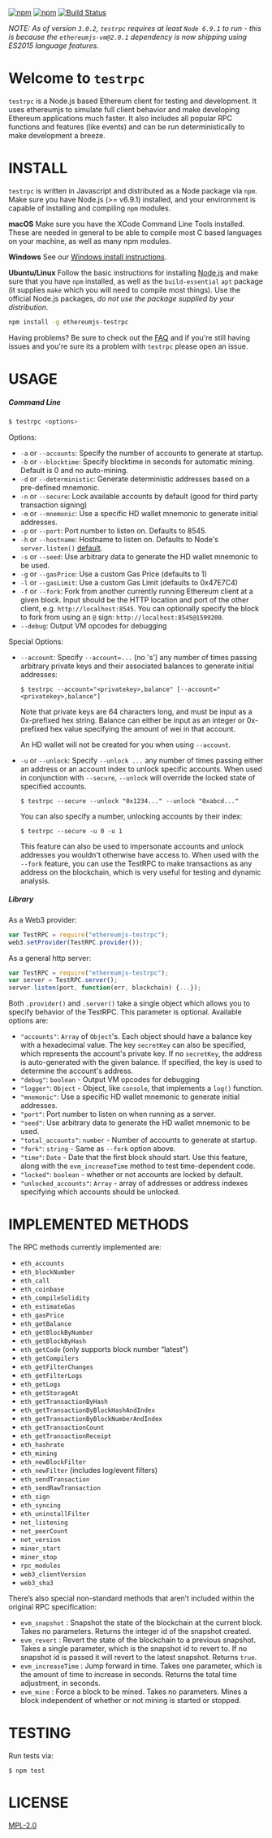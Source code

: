 [![npm](https://img.shields.io/npm/v/ethereumjs-testrpc.svg)]()
[![npm](https://img.shields.io/npm/dm/ethereumjs-testrpc.svg)]()
[![Build Status](https://travis-ci.org/ethereumjs/testrpc.svg?branch=master)](https://travis-ci.org/ethereumjs/testrpc)

*NOTE: As of version `3.0.2`, `testrpc` requires at least `Node 6.9.1` to run - this is because the `ethereumjs-vm@2.0.1` dependency is now shipping using ES2015 language features.*

# Welcome to `testrpc`

`testrpc` is a Node.js based Ethereum client for testing and development. It uses ethereumjs to simulate full client behavior and make developing Ethereum applications much faster. It also includes all popular RPC functions and features (like events) and can be run deterministically to make development a breeze.

# INSTALL

`testrpc` is written in Javascript and distributed as a Node package via `npm`. Make sure you have Node.js (>= v6.9.1) installed, and your environment is capable of installing and compiling `npm` modules.

**macOS** Make sure you have the XCode Command Line Tools installed. These are needed in general to be able to compile most C based languages on your machine, as well as many npm modules.

**Windows** See our [Windows install instructions](https://github.com/ethereumjs/testrpc/wiki/Installing-TestRPC-on-Windows).

**Ubuntu/Linux** Follow the basic instructions for installing [Node.js](https://nodejs.org/en/download/package-manager/#debian-and-ubuntu-based-linux-distributions) and make sure that you have `npm` installed, as well as the `build-essential` `apt` package (it supplies `make` which you will need to compile most things). Use the official Node.js packages, *do not use the package supplied by your distribution.*


```Bash
npm install -g ethereumjs-testrpc
```

Having problems? Be sure to check out the [FAQ](https://github.com/ethereumjs/testrpc/wiki/FAQ) and if you're still having issues and you're sure its a problem with `testrpc` please open an issue.

# USAGE

##### Command Line

```Bash
$ testrpc <options>
```

Options:

* `-a` or `--accounts`: Specify the number of accounts to generate at startup.
* `-b` or `--blocktime`: Specify blocktime in seconds for automatic mining. Default is 0 and no auto-mining.
* `-d` or `--deterministic`: Generate deterministic addresses based on a pre-defined mnemonic.
* `-n` or `--secure`: Lock available accounts by default (good for third party transaction signing)
* `-m` or `--mnemonic`: Use a specific HD wallet mnemonic to generate initial addresses.
* `-p` or `--port`: Port number to listen on. Defaults to 8545.
* `-h` or `--hostname`: Hostname to listen on. Defaults to Node's `server.listen()` [default](https://nodejs.org/api/http.html#http_server_listen_port_hostname_backlog_callback).
* `-s` or `--seed`: Use arbitrary data to generate the HD wallet mnemonic to be used.
* `-g` or `--gasPrice`: Use a custom Gas Price (defaults to 1)
* `-l` or `--gasLimit`: Use a custom Gas Limit (defaults to 0x47E7C4)
* `-f` or `--fork`: Fork from another currently running Ethereum client at a given block. Input should be the HTTP location and port of the other client, e.g. `http://localhost:8545`. You can optionally specify the block to fork from using an `@` sign: `http://localhost:8545@1599200`.
* `--debug`: Output VM opcodes for debugging

Special Options:

* `--account`: Specify `--account=...` (no 's') any number of times passing arbitrary private keys and their associated balances to generate initial addresses:

  ```
  $ testrpc --account="<privatekey>,balance" [--account="<privatekey>,balance"]
  ```

  Note that private keys are 64 characters long, and must be input as a 0x-prefixed hex string. Balance can either be input as an integer or 0x-prefixed hex value specifying the amount of wei in that account.

  An HD wallet will not be created for you when using `--account`.

* `-u` or `--unlock`: Specify `--unlock ...` any number of times passing either an address or an account index to unlock specific accounts. When used in conjunction with `--secure`, `--unlock` will override the locked state of specified accounts.

  ```
  $ testrpc --secure --unlock "0x1234..." --unlock "0xabcd..."
  ```

  You can also specify a number, unlocking accounts by their index:

  ```
  $ testrpc --secure -u 0 -u 1
  ```

  This feature can also be used to impersonate accounts and unlock addresses you wouldn't otherwise have access to. When used with the `--fork` feature, you can use the TestRPC to make transactions as any address on the blockchain, which is very useful for testing and dynamic analysis.

##### Library

As a Web3 provider:

```javascript
var TestRPC = require("ethereumjs-testrpc");
web3.setProvider(TestRPC.provider());
```

As a general http server:

```javascript
var TestRPC = require("ethereumjs-testrpc");
var server = TestRPC.server();
server.listen(port, function(err, blockchain) {...});
```

Both `.provider()` and `.server()` take a single object which allows you to specify behavior of the TestRPC. This parameter is optional. Available options are:

* `"accounts"`: `Array` of `Object`'s. Each object should have a balance key with a hexadecimal value. The key `secretKey` can also be specified, which represents the account's private key. If no `secretKey`, the address is auto-generated with the given balance. If specified, the key is used to determine the account's address.
* `"debug"`: `boolean` - Output VM opcodes for debugging
* `"logger"`: `Object` - Object, like `console`, that implements a `log()` function.
* `"mnemonic"`: Use a specific HD wallet mnemonic to generate initial addresses.
* `"port"`: Port number to listen on when running as a server.
* `"seed"`: Use arbitrary data to generate the HD wallet mnemonic to be used.
* `"total_accounts"`: `number` - Number of accounts to generate at startup.
* `"fork"`: `string` - Same as `--fork` option above.
* `"time"`: `Date` - Date that the first block should start. Use this feature, along with the `evm_increaseTime` method to test time-dependent code.
* `"locked"`: `boolean` - whether or not accounts are locked by default.
* `"unlocked_accounts"`: `Array` - array of addresses or address indexes specifying which accounts should be unlocked.

# IMPLEMENTED METHODS

The RPC methods currently implemented are:


* `eth_accounts`
* `eth_blockNumber`
* `eth_call`
* `eth_coinbase`
* `eth_compileSolidity`
* `eth_estimateGas`
* `eth_gasPrice`
* `eth_getBalance`
* `eth_getBlockByNumber`
* `eth_getBlockByHash`
* `eth_getCode` (only supports block number “latest”)
* `eth_getCompilers`
* `eth_getFilterChanges`
* `eth_getFilterLogs`
* `eth_getLogs`
* `eth_getStorageAt`
* `eth_getTransactionByHash`
* `eth_getTransactionByBlockHashAndIndex`
* `eth_getTransactionByBlockNumberAndIndex`
* `eth_getTransactionCount`
* `eth_getTransactionReceipt`
* `eth_hashrate`
* `eth_mining`
* `eth_newBlockFilter`
* `eth_newFilter` (includes log/event filters)
* `eth_sendTransaction`
* `eth_sendRawTransaction`
* `eth_sign`
* `eth_syncing`
* `eth_uninstallFilter`
* `net_listening`
* `net_peerCount`
* `net_version`
* `miner_start`
* `miner_stop`
* `rpc_modules`
* `web3_clientVersion`
* `web3_sha3`

There’s also special non-standard methods that aren’t included within the original RPC specification:

* `evm_snapshot` : Snapshot the state of the blockchain at the current block. Takes no parameters. Returns the integer id of the snapshot created.
* `evm_revert` : Revert the state of the blockchain to a previous snapshot. Takes a single parameter, which is the snapshot id to revert to. If no snapshot id is passed it will revert to the latest snapshot. Returns `true`.
* `evm_increaseTime` : Jump forward in time. Takes one parameter, which is the amount of time to increase in seconds. Returns the total time adjustment, in seconds.
* `evm_mine` : Force a block to be mined. Takes no parameters. Mines a block independent of whether or not mining is started or stopped.

# TESTING

Run tests via:

```
$ npm test
```

# LICENSE
[MPL-2.0](https://tldrlegal.com/license/mozilla-public-license-2.0-(mpl-2))
